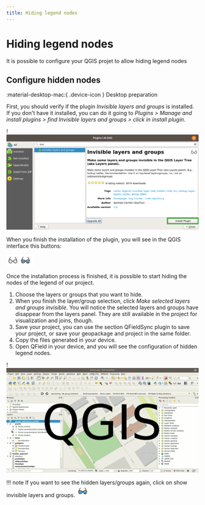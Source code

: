 ```yaml
---
title: Hiding legend nodes
---
```


# Hiding legend nodes

It is possible to configure your QGIS projet to allow hiding legend nodes

## Configure hidden nodes
:material-desktop-mac:{ .device-icon } Desktop preparation

First, you should verify if the plugin *Invisible layers and
groups* is installed. If you don't have it installed, you can do it going
to *Plugins > Manage and install plugins > find Invisible layers and
groups > click in install plugin*.

!![](../assets/images/install_plugin.png)

When you finish the installation of the plugin, you will see in the QGIS
interface this buttons:

![](../assets/images/plugin_invisible_layers.png)

Once the installation process is finished, it is possible to start
hiding the nodes of the legend of our project.

1.  Choose the layers or groups that you want to hide.
2.  When you finish the layer/group selection, click *Make selected layers and groups invisible*. You will notice the selected layers
    and groups have disappear from the layers panel. They are still
    available in the project for visualization and joins, though.
3.  Save your project, you can use the section QFieldSync plugin to save
    your project, or save your geopackage and project in the same
    folder.
4.  Copy the files generated in your device.
5.  Open QField in your device, and you will see the configuration of
    hidden legend nodes.

!![](../assets/images/process_hide_and_show_layers.gif)

!!! note
    If you want to see the hidden layers/groups again, click on show
    invisible layers and groups.
    ![](../assets/images/plugin_invisible_layers_show.png)
